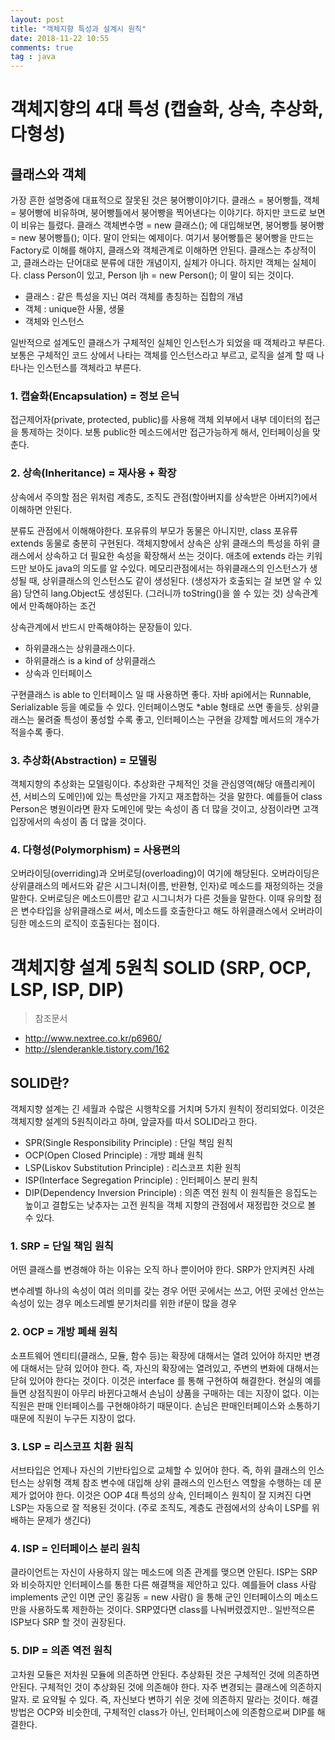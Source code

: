 ```yaml
---
layout: post
title: "객체지향 특성과 설계시 원칙"
date: 2018-11-22 10:55
comments: true
tag : java
---
```


# 객체지향의 4대 특성 (캡슐화, 상속, 추상화, 다형성)

## 클래스와 객체

가장 흔한 설명중에 대표적으로 잘못된 것은 붕어빵이야기다. 클래스 = 붕어빵틀, 객체 = 붕어빵에 비유하며, 붕어빵틀에서 붕어빵을 찍어낸다는 이야기다. 하지만 코드로 보면 이 비유는 틀렸다. 클래스 객체변수명 = new 클래스(); 에 대입해보면, 붕어빵틀 붕어빵 = new 붕어빵틀(); 이다. 말이 안되는 예제이다. 여기서 붕어빵틀은 붕어빵을 만드는 Factory로 이해를 해야지, 클래스와 객체관계로 이해하면 안된다. 클래스는 추상적이고, 클래스라는 단어대로 분류에 대한 개념이지, 실체가 아니다. 하지만 객체는 실체이다. class Person이 있고, Person ljh = new Person(); 이 말이 되는 것이다.
* 클래스 : 같은 특성을 지닌 여러 객체를 총칭하는 집합의 개념
* 객체 : unique한 사물, 생물
* 객체와 인스턴스

일반적으로 설계도인 클래스가 구체적인 실체인 인스턴스가 되었을 때 객체라고 부른다. 보통은 구체적인 코드 상에서 나타는 객체를 인스턴스라고 부르고, 로직을 설계 할 때 나타나는 인스턴스를 객체라고 부른다.

### 1. 캡슐화(Encapsulation) = 정보 은닉

접근제어자(private, protected, public)를 사용해 객체 외부에서 내부 데이터의 접근을 통제하는 것이다. 보통 public한 메소드에서만 접근가능하게 해서, 인터페이싱을 맞춘다.

### 2. 상속(Inheritance) = 재사용 + 확장

상속에서 주의할 점은 위처럼 계층도, 조직도 관점(할아버지를 상속받은 아버지?)에서 이해하면 안된다.

분류도 관점에서 이해해야한다. 포유류의 부모가 동물은 아니지만, class 포유류 extends 동물로 충분히 구현된다. 객체지향에서 상속은 상위 클래스의 특성을 하위 클래스에서 상속하고 더 필요한 속성을 확장해서 쓰는 것이다. 애초에 extends 라는 키워드만 보아도 java의 의도를 알 수있다. 메모리관점에서는 하위클래스의 인스턴스가 생성될 때, 상위클래스의 인스턴스도 같이 생성된다. (생성자가 호출되는 걸 보면 알 수 있음) 당연히 lang.Object도 생성된다. (그러니까 toString()을 쓸 수 있는 것)
상속관계에서 만족해야하는 조건

상속관계에서 반드시 만족해야하는 문장들이 있다.
* 하위클래스는 상위클래스이다.
* 하위클래스 is a kind of 상위클래스
* 상속과 인터페이스

구현클래스 is able to 인터페이스 일 때 사용하면 좋다. 자바 api에서는 Runnable, Serializable 등을 예로들 수 있다. 인터페이스명도 *able 형태로 쓰면 좋을듯. 상위클래스는 물려줄 특성이 풍성할 수록 좋고, 인터페이스는 구현을 강제할 메서드의 개수가 적을수록 좋다.

### 3. 추상화(Abstraction) = 모델링

객체지향의 추상화는 모델링이다. 추상화란 구체적인 것을 관심영역(해당 애플리케이션, 서비스의 도메인)에 있는 특성만을 가지고 재조합하는 것을 말한다. 예를들어 class Person은 병원이라면 환자 도메인에 맞는 속성이 좀 더 많을 것이고, 상점이라면 고객입장에서의 속성이 좀 더 많을 것이다.

### 4. 다형성(Polymorphism) = 사용편의

오버라이딩(overriding)과 오버로딩(overloading)이 여기에 해당된다. 오버라이딩은 상위클래스의 메서드와 같은 시그니처(이름, 반환형, 인자)로 메소드를 재정의하는 것을 말한다. 오버로딩은 메소드이름만 같고 시그니처가 다른 것들을 말한다.
이때 유의할 점은 변수타입을 상위클래스로 써서, 메소드를 호출한다고 해도 하위클래스에서 오버라이딩한 메소드의 로직이 호출된다는 점이다. 

# 객체지향 설계 5원칙 SOLID (SRP, OCP, LSP, ISP, DIP)

> 참조문서
  - http://www.nextree.co.kr/p6960/
  - http://slenderankle.tistory.com/162


## SOLID란?

객체지향 설계는 긴 세월과 수많은 시행착오를 거치며 5가지 원칙이 정리되었다. 이것은 객체지향 설계의 5원칙이라고 하며, 앞글자를 따서 SOLID라고 한다.
* SPR(Single Responsibility Principle) : 단일 책임 원칙
* OCP(Open Closed Principle) : 개방 폐쇄 원칙
* LSP(Liskov Substitution Principle) : 리스코프 치환 원칙
* ISP(Interface Segregation Principle) : 인터페이스 분리 원칙
* DIP(Dependency Inversion Principle) : 의존 역전 원칙
이 원칙들은 응집도는 높이고 결합도는 낮추자는 고전 원칙을 객체 지향의 관점에서 재정립한 것으로 볼 수 있다.

### 1. SRP = 단일 책임 원칙

어떤 클래스를 변경해야 하는 이유는 오직 하나 뿐이어야 한다.
SRP가 안지켜진 사례

변수레벨
하나의 속성이 여러 의미를 갖는 경우
어떤 곳에서는 쓰고, 어떤 곳에선 안쓰는 속성이 있는 경우
메소드레벨
분기처리를 위한 if문이 많을 경우

### 2. OCP = 개방 폐쇄 원칙

소프트웨어 엔티티(클래스, 모듈, 함수 등)는 확장에 대해서는 열려 있어야 하지만 변경에 대해서는 닫혀 있어야 한다. 즉, 자신의 확장에는 열려있고, 주변의 변화에 대해서는 닫혀 있어야 한다는 것이다. 이것은 interface 를 통해 구현하여 해결한다.
현실의 예를들면 상점직원이 아무리 바뀐다고해서 손님이 상품을 구매하는 데는 지장이 없다. 이는 직원은 판매 인터페이스를 구현해야하기 때문이다. 손님은 판매인터페이스와 소통하기 때문에 직원이 누구든 지장이 없다.

### 3. LSP = 리스코프 치환 원칙

서브타입은 언제나 자신의 기반타입으로 교체할 수 있어야 한다. 즉, 하위 클래스의 인스턴스는 상위형 객체 참조 변수에 대입해 상위 클래스의 인스턴스 역할을 수행하는 데 문제가 없어야 한다. 이것은 OOP 4대 특성의 상속, 인터페이스 원칙이 잘 지켜진 다면 LSP는 자동으로 잘 적용된 것이다. (주로 조직도, 계층도 관점에서의 상속이 LSP를 위배하는 문제가 생긴다)

### 4. ISP = 인터페이스 분리 원칙

클라이언트는 자신이 사용하지 않는 메소드에 의존 관계를 맺으면 안된다. ISP는 SRP와 비슷하지만 인터페이스를 통한 다른 해결책을 제안하고 있다. 예를들어 class 사람 implements 군인 이면 군인 홍길동 = new 사람() 을 통해 군인 인터페이스의 메소드만을 사용하도록 제한하는 것이다. SRP였다면 class를 나눠버렸겠지만.. 일반적으론 ISP보다 SRP 할 것이 권장된다.

### 5. DIP = 의존 역전 원칙

고차원 모듈은 저차원 모듈에 의존하면 안된다. 추상화된 것은 구체적인 것에 의존하면 안된다. 구체적인 것이 추상화된 것에 의존해야 한다. 자주 변경되는 클래스에 의존하지 말자. 로 요약될 수 있다. 즉, 자신보다 변하기 쉬운 것에 의존하지 말라는 것이다. 해결방법은 OCP와 비슷한데, 구체적인 class가 아닌, 인터페이스에 의존함으로써 DIP를 해결한다.
